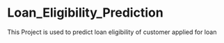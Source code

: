 # Loan_Eligibility_Prediction
This Project is used to predict loan eligibility of customer applied for loan
